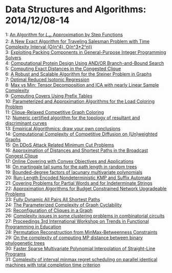# Data Structures and Algorithms: 2014/12/08-14  
1: [An Algorithm for $L_\infty$ Approximation by Step Functions](https://doi.org/10.48550/arXiv.1412.2379)  
2: [A New Exact Algorithm for Traveling Salesman Problem with Time  Complexity Interval (O(n^4), O(n^3*2^n))](https://doi.org/10.48550/arXiv.1412.2437)  
3: [Exploiting Packing Components in General-Purpose Integer Programming  Solvers](https://doi.org/10.48550/arXiv.1412.2526)  
4: [Computational Protein Design Using AND/OR Branch-and-Bound Search](https://doi.org/10.48550/arXiv.1412.3138)  
5: [Computing Exact Distances in the Congested Clique](https://doi.org/10.48550/arXiv.1412.2667)  
6: [A Robust and Scalable Algorithm for the Steiner Problem in Graphs](https://doi.org/10.48550/arXiv.1412.2787)  
7: [Optimal Reduced Isotonic Regression](https://doi.org/10.48550/arXiv.1412.2844)  
8: [Max vs Min: Tensor Decomposition and ICA with nearly Linear Sample  Complexity](https://doi.org/10.48550/arXiv.1412.2954)  
9: [Computing Covers Using Prefix Tables](https://doi.org/10.48550/arXiv.1412.3016)  
10: [Parameterized and Approximation Algorithms for the Load Coloring Problem](https://doi.org/10.48550/arXiv.1412.3023)  
11: [Clique-Relaxed Competitive Graph Coloring](https://doi.org/10.48550/arXiv.1412.3084)  
12: [Numeric certified algorithm for the topology of resultant and  discriminant curves](https://doi.org/10.48550/arXiv.1412.3290)  
13: [Empirical Algorithmics: draw your own conclusions](https://doi.org/10.48550/arXiv.1412.3333)  
14: [Computational Complexity of Competitive Diffusion on (Un)weighted Graphs](https://doi.org/10.48550/arXiv.1412.3334)  
15: [On DDoS Attack Related Minimum Cut Problems](https://doi.org/10.48550/arXiv.1412.3359)  
16: [Approximation of Distances and Shortest Paths in the Broadcast Congest  Clique](https://doi.org/10.48550/arXiv.1412.3445)  
17: [Online Covering with Convex Objectives and Applications](https://doi.org/10.48550/arXiv.1412.3507)  
18: [On martingale tail sums for the path length in random trees](https://doi.org/10.48550/arXiv.1412.3508)  
19: [Bounded-degree factors of lacunary multivariate polynomials](https://doi.org/10.48550/arXiv.1412.3570)  
20: [Run-Length Encoded Nondeterministic KMP and Suffix Automata](https://doi.org/10.48550/arXiv.1412.3688)  
21: [Covering Problems for Partial Words and for Indeterminate Strings](https://doi.org/10.48550/arXiv.1412.3696)  
22: [Approximation Algorithms for Budget Constrained Network Upgradeable  Problems](https://doi.org/10.48550/arXiv.1412.3721)  
23: [Fully Dynamic All Pairs All Shortest Paths](https://doi.org/10.48550/arXiv.1412.3852)  
24: [The Parameterized Complexity of Graph Cyclability](https://doi.org/10.48550/arXiv.1412.3955)  
25: [Reconfiguration of Cliques in a Graph](https://doi.org/10.48550/arXiv.1412.3976)  
26: [Complexity issues in some clustering problems in combinatorial circuits](https://doi.org/10.48550/arXiv.1412.4051)  
27: [Proceedings 3rd International Workshop on Trends in Functional  Programming in Education](https://doi.org/10.48550/arXiv.1412.4738)  
28: [Permutation Reconstruction from MinMax-Betweenness Constraints](https://doi.org/10.48550/arXiv.1412.4062)  
29: [On the complexity of computing MP distance between binary phylogenetic  trees](https://doi.org/10.48550/arXiv.1412.4076)  
30: [Faster Sparse Multivariate Polynomial Interpolation of Straight-Line  Programs](https://doi.org/10.48550/arXiv.1412.4088)  
31: [Complexity of interval minmax regret scheduling on parallel identical  machines with total completion time criterion](https://doi.org/10.48550/arXiv.1412.4273)  